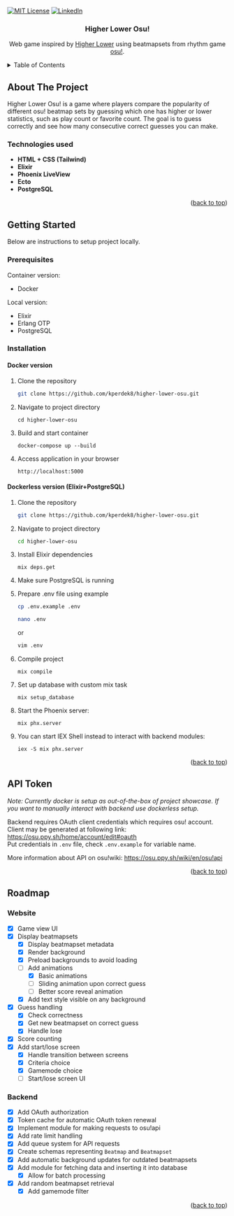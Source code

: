 <a id="readme-top"></a>

<!-- PROJECT SHIELDS -->
[![MIT License][license-shield]][license-url]
[![LinkedIn][linkedin-shield]][linkedin-url]



<!-- PROJECT SUMMARY -->
<div align="center">
<h3 align="center">Higher Lower Osu!</h3>

  <p align="center">
    Web game inspired by <a href=https://higherlowergame.com>Higher Lower</a> using beatmapsets from rhythm game <a href=https://osu.ppy.sh>osu!</a>.
  </p>

</div>

<!-- TABLE OF CONTENTS -->
<details>
  <summary>Table of Contents</summary>
  <ol>
    <li>
      <a href="#about-the-project">About The Project</a>
      <ul>
        <li><a href="#technologies-used">Technologies Used</a></li>
      </ul>
    </li>
    <li>
      <a href="#getting-started">Getting Started</a>
      <ul>
        <li><a href="#prerequisites">Prerequisites</a></li>
        <li><a href="#installation">Installation</a></li>
      </ul>
    </li>
    <li><a href="#api-token">API Token</a></li>
    <li><a href="#roadmap">Roadmap</a></li>
  </ol>
</details>


<!-- ABOUT THE PROJECT -->
## About The Project

Higher Lower Osu! is a game where players compare the popularity of different osu! beatmap sets by guessing which one has higher or lower statistics, such as play count or favorite count. The goal is to guess correctly and see how many consecutive correct guesses you can make.

### Technologies used

* **HTML + CSS (Tailwind)**
* **Elixir**
* **Phoenix LiveView**
* **Ecto**
* **PostgreSQL**

<p align="right">(<a href="#readme-top">back to top</a>)</p>

<!-- GETTING STARTED -->
## Getting Started

Below are instructions to setup project locally.

### Prerequisites

Container version:
* Docker

Local version:
* Elixir
* Erlang OTP
* PostgreSQL

### Installation

#### Docker version

1. Clone the repository
   ```sh
   git clone https://github.com/kperdek8/higher-lower-osu.git
   ```
2. Navigate to project directory
    ```
    cd higher-lower-osu
    ```
3. Build and start container
    ```
    docker-compose up --build
    ```
4. Access application in your browser
    ```
    http://localhost:5000
    ```


#### Dockerless version (Elixir+PostgreSQL)

1. Clone the repository
   ```sh
   git clone https://github.com/kperdek8/higher-lower-osu.git
   ```
2. Navigate to project directory
    ```sh
    cd higher-lower-osu
    ```
3. Install Elixir dependencies
    ```
    mix deps.get
    ```
4. Make sure PostgreSQL is running

5. Prepare .env file using example
    ```sh
    cp .env.example .env
    ```
    ```sh
    nano .env
    ```
    or
    ```sh
    vim .env
    ```
6. Compile project
    ```
    mix compile
    ```
7. Set up database with custom mix task
    ```
    mix setup_database
    ```
8. Start the Phoenix server:
    ```
    mix phx.server
    ```
9. You can start IEX Shell instead to interact with backend modules:
    ```
    iex -S mix phx.server
    ```
<p align="right">(<a href="#readme-top">back to top</a>)</p>

<!-- API TOKEN -->
## API Token
*Note: Currently docker is setup as out-of-the-box of project showcase. If you want to manually interact with backend use dockerless setup.*

Backend requires OAuth client credentials which requires osu! account. \
Client may be generated at following link: <a href=https://osu.ppy.sh/home/account/edit#oauth>https://osu.ppy.sh/home/account/edit#oauth</a> \
Put credentials in `.env` file, check `.env.example` for variable name.

More information about API on osu!wiki: <a href=https://osu.ppy.sh/wiki/en/osu%21api>https://osu.ppy.sh/wiki/en/osu!api</a>

<p align="right">(<a href="#readme-top">back to top</a>)</p>

<!-- ROADMAP -->
## Roadmap

### Website
- [x] Game view UI
- [x] Display beatmapsets
  - [x] Display beatmapset metadata
  - [x] Render background
  - [x] Preload backgrounds to avoid loading
  - [ ] Add animations
    - [x] Basic animations
    - [ ] Sliding animation upon correct guess
    - [ ] Better score reveal animation
  - [x] Add text style visible on any background
- [x] Guess handling
  - [x] Check correctness
  - [x] Get new beatmapset on correct guess
  - [x] Handle lose
- [x] Score counting
- [x] Add start/lose screen
  - [x] Handle transition between screens
  - [x] Criteria choice
  - [x] Gamemode choice
  - [ ] Start/lose screen UI
### Backend
- [x] Add OAuth authorization
- [x] Token cache for automatic OAuth token renewal
- [x] Implement module for making requests to osu!api
- [x] Add rate limit handling
- [x] Add queue system for API requests
- [x] Create schemas representing `Beatmap` and `Beatmapset`
- [x] Add automatic background updates for outdated beatmapsets
- [x] Add module for fetching data and inserting it into database
  - [x] Allow for batch processing
- [x] Add random beatmapset retrieval
  - [x] Add gamemode filter

<p align="right">(<a href="#readme-top">back to top</a>)</p>


<!-- MARKDOWN LINKS & IMAGES -->
<!-- https://www.markdownguide.org/basic-syntax/#reference-style-links -->
[license-shield]: https://img.shields.io/github/license/kperdek8/higher-lower-osu.svg?style=for-the-badge
[license-url]: https://github.com/kperdek8/higher-lower-osu/blob/main/LICENSE
[linkedin-shield]: https://img.shields.io/badge/-LinkedIn-black.svg?style=for-the-badge&logo=linkedin&colorB=555
[linkedin-url]: https://www.linkedin.com/in/krzysztof-perdek-737b32255
[product-screenshot]: images/screenshot.png
